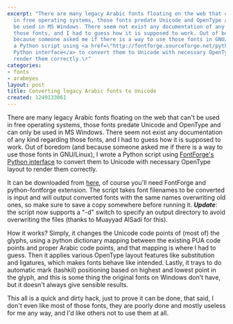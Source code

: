 ```yaml
---
excerpt: "There are many legacy Arabic fonts floating on the web that can't be used
  in free operating systems, those fonts predate Unicode and OpenType and can only
  be used in MS Windows. There seem not exist any documentation of any kind regarding
  those fonts, and I had to guess how it is supposed to work. Out of boredom (and
  because someone asked me if there is a way to use those fonts in GNU/Linux), I wrote
  a Python script using <a href=\"http://fontforge.sourceforge.net/python.html\">FontForge's
  Python interface</a> to convert them to Unicode with necessary OpenType layout to
  render them correctly.\r"
categories:
- fonts
- arabeyes
layout: post
title: Converting legacy Arabic fonts to Unicode
created: 1249133061
---
```

There are many legacy Arabic fonts floating on the web that can't be used in free operating systems, those fonts predate Unicode and OpenType and can only be used in MS Windows. There seem not exist any documentation of any kind regarding those fonts, and I had to guess how it is supposed to work. Out of boredom (and because someone asked me if there is a way to use those fonts in GNU/Linux), I wrote a Python script using <a href="http://fontforge.sourceforge.net/python.html">FontForge's Python interface</a> to convert them to Unicode with necessary OpenType layout to render them correctly.

It can be downloaded from <a href="http://svn.arabeyes.org/viewvc/art/khotot/tools/legacy2opentype.py?view=markup">here</a>, of course you'll need FontForge and python-fontforge extension. The script takes font filenames to be converted is input and will output converted fonts with the same names overwriting old ones, so make sure to save a copy somewhere before running it. <em><strong>Update</strong></em>: the script now supports a "-d" switch to specify an output directory to avoid overwriting the files (thanks to Muayyad AlSadi for this).

How it works? Simply, it changes the Unicode code points of (most of) the glyphs, using a python dictionary mapping between the existing PUA code points and proper Arabic code points, and that mapping is where I had to guess. Then it applies various OpenType layout features like substitution and ligatures, which makes fonts behave like intended. Lastly, it trays to do automatic mark (tashkil) positioning based on highest and lowest point in the glyph, and this is some thing the original fonts on Windows don't have, but it doesn't always give sensible results.

This all is a quick and dirty hack, just to prove it can be done, that said, I don't even like most of those fonts, they are poorly done and mostly useless for me any way, and I'd like others not to use them at all.
